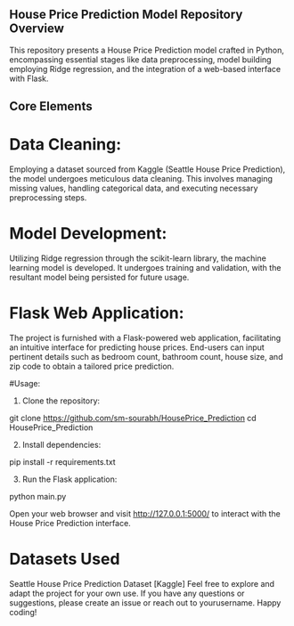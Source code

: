 ## House Price Prediction Model Repository Overview
This repository presents a House Price Prediction model crafted in Python, encompassing essential stages like data preprocessing, model building employing Ridge regression, and the integration of a web-based interface with Flask.

## Core Elements
# Data Cleaning: 
Employing a dataset sourced from Kaggle (Seattle House Price Prediction), the model undergoes meticulous data cleaning. This involves managing missing values, handling categorical data, and executing necessary preprocessing steps.

# Model Development: 
Utilizing Ridge regression through the scikit-learn library, the machine learning model is developed. It undergoes training and validation, with the resultant model being persisted for future usage.

# Flask Web Application: 
The project is furnished with a Flask-powered web application, facilitating an intuitive interface for predicting house prices. End-users can input pertinent details such as bedroom count, bathroom count, house size, and zip code to obtain a tailored price prediction.


#Usage:

1. Clone the repository:

git clone https://github.com/sm-sourabh/HousePrice_Prediction
cd HousePrice_Prediction

2. Install dependencies:

pip install -r requirements.txt

3. Run the Flask application:

python main.py

Open your web browser and visit http://127.0.0.1:5000/ to interact with the House Price Prediction interface.

# Datasets Used
Seattle House Price Prediction Dataset [Kaggle]
Feel free to explore and adapt the project for your own use. If you have any questions or suggestions, please create an issue or reach out to yourusername. Happy coding!
